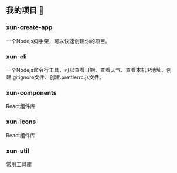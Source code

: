 ## 我的项目 👋

<div class="card-project">
  <div class="project-item">
    <h3 class="name">xun-create-app</h3>
    <div class="desc">一个Nodejs脚手架，可以快速创建你的项目。</div>
  </div>
  <div class="project-item">
    <h3 class="name">xun-cli</h3>
    <div class="desc">一个Nodejs命令行工具，可以查看日期、查看天气、查看本机IP地址、创建.gitignore文件、创建.prettierrc.js文件。</div>
  </div>
  <div class="project-item">
    <h3 class="name">xun-components</h3>
    <div class="desc">React组件库</div>
  </div>
  <div class="project-item">
    <h3 class="name">xun-icons</h3>
    <div class="desc">React组件库</div>
  </div>
  <div class="project-item">
    <h3 class="name">xun-util</h3>
    <div class="desc">常用工具库</div>
  </div>
</div>
